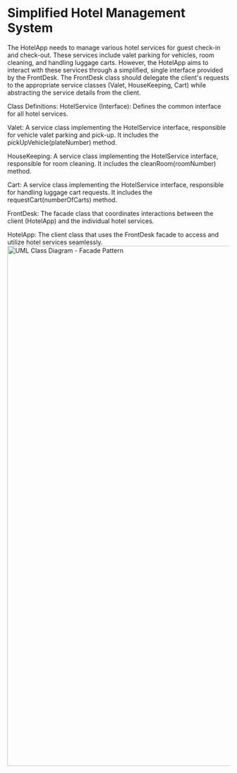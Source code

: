 # Simplified Hotel Management System

The HotelApp needs to manage various hotel services for guest check-in and check-out. These services include valet parking for vehicles, room cleaning, and handling luggage carts. However, the HotelApp aims to interact with these services through a simplified, single 
interface provided by the FrontDesk. The FrontDesk class should delegate the client's requests to the appropriate service classes (Valet, HouseKeeping, Cart) while abstracting the service details from the client.


Class Definitions:
HotelService (Interface): Defines the common interface for all hotel services.


Valet: A service class implementing the HotelService interface, responsible for vehicle valet parking and pick-up. It includes the pickUpVehicle(plateNumber) method.


HouseKeeping: A service class implementing the HotelService interface, responsible for room cleaning. It includes the cleanRoom(roomNumber) method.


Cart: A service class implementing the HotelService interface, responsible for handling luggage cart requests. It includes the requestCart(numberOfCarts) method.


FrontDesk: The facade class that coordinates interactions between the client (HotelApp) and the individual hotel services.


HotelApp: The client class that uses the FrontDesk facade to access and utilize hotel services seamlessly.
<img width="4125" height="1179" alt="UML Class Diagram - Facade Pattern" src="https://github.com/user-attachments/assets/a769a739-624d-4736-8fbb-b5719556952c" />
